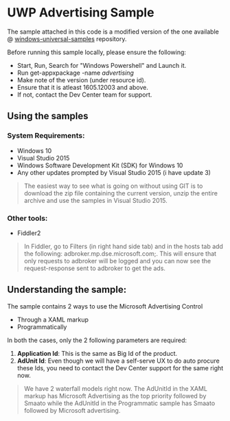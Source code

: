 # UWP Advertising Sample

The sample attached in this code is a modified version of the one available @ [windows-universal-samples] repository. 

Before running this sample locally, please ensure the following: 
- Start, Run, Search for "Windows Powershell" and Launch it.
- Run get-appxpackage -name *advertising*
- Make note of the version (under resource id).
- Ensure that it is atleast 1605.12003 and above.
- If not, contact the Dev Center team for support.

## Using the samples

### System Requirements: 
- Windows 10
- Visual Studio 2015
- Windows Software Development Kit (SDK) for Windows 10
- Any other updates prompted by Visual Studio 2015 (i have update 3)

>The easiest way to see what is going on without using GIT is to download the zip file containing the current version, unzip the entire archive and use the samples in Visual Studio 2015.

### Other tools:
- Fiddler2

>In Fiddler, go to Filters (in right hand side tab) and in the hosts tab add the following: adbroker.mp.dse.microsoft.com;. This will ensure that only requests to adbroker will be logged and you can now see the request-response sent to adbroker to get the ads.

## Understanding the sample: 

The sample contains 2 ways to use the Microsoft Advertising Control
- Through a XAML markup 
- Programmatically 

In both the cases, only the 2 following parameters are required: 

1. **Application Id**: This is the same as Big Id of the product.
2. **AdUnit Id**: Even though we will have a self-serve UX to do auto procure these Ids, you need to contact the Dev Center support for the same right now.

> We have 2 waterfall models right now. The AdUnitId in the XAML markup has Microsoft Advertising as the top priority followed by Smaato while the AdUnitId in the Programmatic sample has Smaato followed by Microsoft advertising.

[windows-universal-samples]: <https://github.com/oldnewthing/Windows-universal-samples>